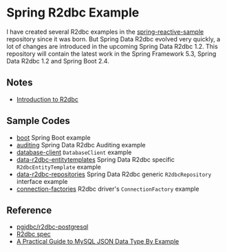 # Spring R2dbc Example

I have created several R2dbc examples in the [spring-reactive-sample](https://github.com/hantsy/spring-reactive-sample/) repository since it was born. But Spring Data R2dbc evolved very quickly, a lot of changes are introduced in the upcoming Spring Data R2dbc 1.2. This repository will contain the latest work in the Spring Framework 5.3, Spring Data R2dbc 1.2 and Spring Boot 2.4.



## Notes

* [Introduction to R2dbc](./docs/intro.md)



## Sample Codes

* [boot](https://github.com/hantsy/spring-r2dbc-sample/tree/master/boot) Spring Boot example
* [auditing](https://github.com/hantsy/spring-r2dbc-sample/tree/master/auditing) Spring Data R2dbc Auditing example
* [database-client](https://github.com/hantsy/spring-r2dbc-sample/tree/master/database-client) `DatabaseClient` example
* [data-r2dbc-entitytemplates](https://github.com/hantsy/spring-r2dbc-sample/tree/master/data-r2dbc-entitytemplate) Spring Data R2dbc specific `R2dbcEntityTemplate` example
* [data-r2dbc-repositories](https://github.com/hantsy/spring-r2dbc-sample/tree/master/data-r2dbc-repositories) Spring Data R2dbc generic `R2dbcRepository` interface example
* [connection-factories](https://github.com/hantsy/spring-r2dbc-sample/tree/master/connection-factories) R2dbc driver's `ConnectionFactory` example

## Reference

* [pgjdbc/r2dbc-postgresql](https://github.com/pgjdbc/r2dbc-postgresql)
* [R2dbc spec ](https://r2dbc.io/spec/0.8.2.RELEASE/spec/html/)
* [A Practical Guide to MySQL JSON Data Type By Example](https://www.mysqltutorial.org/mysql-json/)